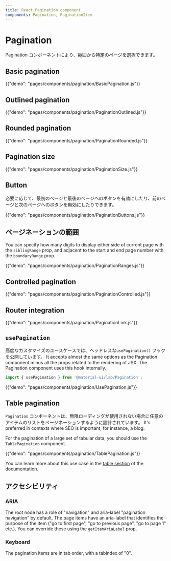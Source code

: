 ```yaml
---
title: React Pagination component
components: Pagination, PaginationItem
---
```


# Pagination

<p class="description">Pagination コンポーネントにより、範囲から特定のページを選択できます。</p>

## Basic pagination

{{"demo": "pages/components/pagination/BasicPagination.js"}}

## Outlined pagination

{{"demo": "pages/components/pagination/PaginationOutlined.js"}}

## Rounded pagination

{{"demo": "pages/components/pagination/PaginationRounded.js"}}

## Pagination size

{{"demo": "pages/components/pagination/PaginationSize.js"}}

## Button

必要に応じて、最初のページと最後のページへのボタンを有効にしたり、前のページと次のページへのボタンを無効にしたりできます。

{{"demo": "pages/components/pagination/PaginationButtons.js"}}

## ページネーションの範囲

You can specify how many digits to display either side of current page with the `siblingRange` prop, and adjacent to the start and end page number with the `boundaryRange` prop.

{{"demo": "pages/components/pagination/PaginationRanges.js"}}

## Controlled pagination

{{"demo": "pages/components/pagination/PaginationControlled.js"}}

## Router integration

{{"demo": "pages/components/pagination/PaginationLink.js"}}

## `usePagination`

高度なカスタマイズのユースケースでは、ヘッドレスな`usePagination()` フックを公開しています。 It accepts almost the same options as the Pagination component minus all the props related to the rendering of JSX. The Pagination component uses this hook internally.

```jsx
import { usePagination } from '@material-ui/lab/Pagination';
```

{{"demo": "pages/components/pagination/UsePagination.js"}}

## Table pagination

`Pagination` コンポーネントは、無限ローディングが使用されない場合に任意のアイテムのリストをページネーションするように設計されています。 It's preferred in contexts where SEO is important, for instance, a blog.

For the pagination of a large set of tabular data, you should use the `TablePagination` component.

{{"demo": "pages/components/pagination/TablePagination.js"}}

You can learn more about this use case in the [table section](/components/tables/#custom-pagination-options) of the documentation.

## アクセシビリティ

### ARIA

The root node has a role of "navigation" and aria-label "pagination navigation" by default. The page items have an aria-label that identifies the purpose of the item ("go to first page", "go to previous page", "go to page 1" etc.). You can override these using the `getItemAriaLabel` prop.

### Keyboard

The pagination items are in tab order, with a tabindex of "0".
